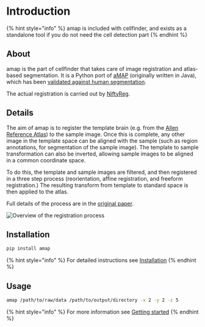 # Introduction

{% hint style="info" %}
amap is included with cellfinder, and exists as a standalone tool if you do not need the cell detection part
{% endhint %}

## About

amap is the part of cellfinder that takes care of image registration and atlas-based segmentation. It is a Python port of [aMAP](https://github.com/SainsburyWellcomeCentre/aMAP/wiki) \(originally written in Java\), which has been [validated against human segmentation](https://www.nature.com/articles/ncomms11879).

The actual registration is carried out by [NiftyReg](http://cmictig.cs.ucl.ac.uk/wiki/index.php/NiftyReg).

## Details

The aim of amap is to register the template brain \(e.g. from the [Allen Reference Atlas](https://mouse.brain-map.org/static/atlas)\) to the sample image. Once this is complete, any other image in the template space can be aligned with the sample \(such as region annotations, for segmentation of the sample image\). The template to sample transformation can also be inverted, allowing sample images to be aligned in a common coordinate space.

To do this, the template and sample images are filtered, and then registered in a three step process \(reorientation, affine registration, and freeform registration.\) The resulting transform from template to standard space is then applied to the atlas.

Full details of the process are in the [original paper](https://www.nature.com/articles/ncomms11879).  

![Overview of the registration process](https://raw.githubusercontent.com/SainsburyWellcomeCentre/amap-python/master/resources/reg_process.png)

## Installation

```bash
pip install amap
```

{% hint style="info" %}
For detailed instructions see [Installation](installation.md)
{% endhint %}

## Usage

```bash
amap /path/to/raw/data /path/to/output/directory -x 2 -y 2 -z 5
```

{% hint style="info" %}
For more information see [Getting started](getting-started/)
{% endhint %}

### 



